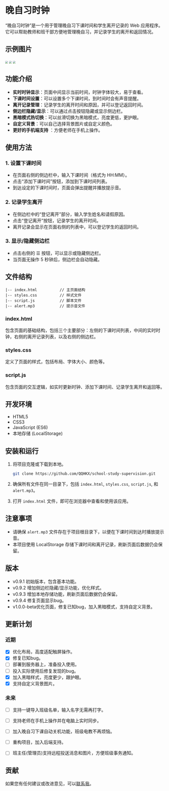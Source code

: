 # 晚自习时钟

“晚自习时钟”是一个用于管理晚自习下课时间和学生离开记录的 Web 应用程序。它可以帮助教师和班干部方便地管理晚自习，并记录学生的离开和返回情况。

## 示例图片

<img src="https://image.qqhkx.com/clock%20(3).jpeg" style="zoom:50%;" />

<img src="https://image.qqhkx.com/clock%20(1).jpeg" style="zoom:50%;" />

<img src="https://image.qqhkx.com/clock%20(2).jpeg" style="zoom:50%;" />

## 功能介绍

- **实时时钟显示**：页面中间显示当前时间，时钟字体较大，易于查看。
- **下课时间设置**：可以设置多个下课时间，到时间时会有声音提醒。
- **离开记录管理**：记录学生的离开时间和原因，并可以登记返回时间。
- **侧边栏隐藏/显示**：可以通过点击按钮隐藏或显示侧边栏。
- **黑暗模式热切换**：可以丝滑切换为黑暗模式，亮度更低，更护眼。
- **自定义背景**：可以自己选择背景图片或自定义颜色。
- **更好的手机端支持** ：方便老师在手机上操作。

## 使用方法

### 1. 设置下课时间

- 在页面右侧的侧边栏中，输入下课时间（格式为 HH:MM）。
- 点击“添加下课时间”按钮，添加到下课时间列表。
- 到达设定的下课时间时，页面会弹出提醒并播放提示音。

### 2. 记录学生离开

- 在侧边栏中的“登记离开”部分，输入学生姓名和请假原因。
- 点击“登记离开”按钮，记录学生的离开时间。
- 离开记录会显示在页面右侧的列表中，可以登记学生的返回时间。

### 3. 显示/隐藏侧边栏

- 点击右侧的 ☰ 按钮，可以显示或隐藏侧边栏。
- 当页面无操作 5 秒钟后，侧边栏会自动隐藏。

## 文件结构

```
|-- index.html          // 主页面结构
|-- styles.css          // 样式文件
|-- script.js           // 脚本文件
|-- alert.mp3           // 提示音文件
```

### index.html

包含页面的基础结构，包括三个主要部分：左侧的下课时间列表，中间的实时时钟，右侧的离开记录列表，以及右侧的侧边栏。

### styles.css

定义了页面的样式，包括布局、字体大小、颜色等。

### script.js

包含页面的交互逻辑，如实时更新时钟、添加下课时间、记录学生离开和返回等。

## 开发环境

- HTML5
- CSS3
- JavaScript (ES6)
- 本地存储 (LocalStorage)

## 安装和运行

1. 将项目克隆或下载到本地。

   ```bash
   git clone https://github.com/QQHKX/school-study-supervision.git
   ```

2. 确保所有文件在同一目录下，包括 `index.html`, `styles.css`, `script.js`, 和 `alert.mp3`。

3. 打开 `index.html` 文件，即可在浏览器中查看和使用该应用。

## 注意事项

- 请确保 `alert.mp3` 文件存在于项目根目录下，以便在下课时间到达时播放提示音。
- 本项目使用 LocalStorage 存储下课时间和离开记录，刷新页面后数据仍会保留。

## 版本

- v0.9.1 初始版本，包含基本功能。
- v0.9.2 增加侧边栏隐藏/显示功能，优化样式。
- v0.9.3 增加本地存储功能，刷新页面后数据仍会保留。
- v0.9.4 修复页面显示bug。
- v1.0.0-beta优化页面，修复已知bug，加入黑暗模式，支持自定义背景。

## 更新计划

### 近期

- [x] 优化布局，高度适配触屏操作。
- [x] 修复已知bug。
- [ ] 部署到服务器上，准备投入使用。
- [ ] 投入实际使用后修复发现的bug。
- [x] 加入黑暗样式，亮度更少，跟护眼。
- [x] 支持自定义背景图片。

### 未来

- [ ] 支持一键导入班级名单，输入名字无需再打字。

- [ ] 支持老师在手机上操作并在电脑上实时同步。
- [ ] 加入晚自习下课自动关机功能，班级电教不再烦恼。
- [ ] 重构项目，加入后端支持。
- [ ] 班主任(管理员)支持远程投送消息和图片，方便班级事务通知。

## 贡献

如果您有任何建议或改进意见，可以[联系我](https://qqhkx.com/)。
